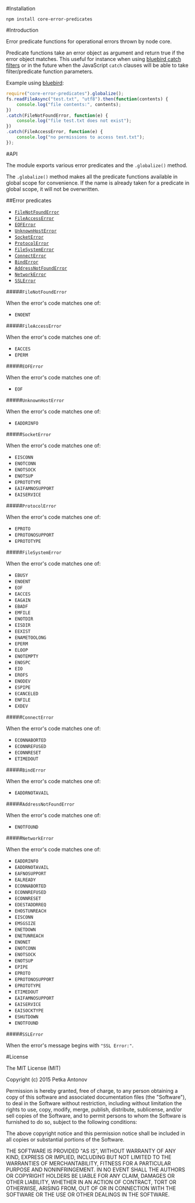 #Installation

    npm install core-error-predicates

#Introduction

Error predicate functions for operational errors thrown by node core.

Predicate functions take an error object as argument and return true if the error object matches. This useful for instance when using [bluebird catch filters](https://github.com/petkaantonov/bluebird/blob/master/API.md#catchfunction-errorclassfunction-predicate-function-handler---promise) or in the future when the JavaScript `catch` clauses will be able to take filter/predicate function parameters.

Example using [bluebird](https://github.com/petkaantonov/bluebird/):

```js
require("core-error-predicates").globalize();
fs.readFileAsync("test.txt", "utf8").then(function(contents) {
    console.log("file contents:", contents);
})
.catch(FileNotFoundError, function(e) {
    console.log("file test.txt does not exist");
})
.catch(FileAccessError, function(e) {
    console.log("no permissions to access test.txt");
});
```

#API

The module exports various error predicates and the `.globalize()` method.

The `.globalize()` method makes all the predicate functions available in global scope for convenience. If the name is already taken for a predicate in global scope, it will not be overwritten.

##Error predicates

 - [`FileNotFoundError`](#filenotfounderror)
 - [`FileAccessError`](#fileaccesserror)
 - [`EOFError`](#eoferror)
 - [`UnknownHostError`](#unknownhosterror)
 - [`SocketError`](#socketerror)
 - [`ProtocolError`](#protocolerror)
 - [`FileSystemError`](#filesystemerror)
 - [`ConnectError`](#connecterror)
 - [`BindError`](#binderror)
 - [`AddressNotFoundError`](#addressnotfounderror)
 - [`NetworkError`](#networkerror)
 - [`SSLError`](#sslerror)

#####`FileNotFoundError`

When the error's code matches one of:

 - `ENOENT`

#####`FileAccessError`

When the error's code matches one of:

 - `EACCES`
 - `EPERM`

#####`EOFError`

When the error's code matches one of:

 - `EOF`

#####`UnknownHostError`

When the error's code matches one of:

 - `EADDRINFO`

#####`SocketError`

When the error's code matches one of:

 - `EISCONN`
 - `ENOTCONN`
 - `ENOTSOCK`
 - `ENOTSUP`
 - `EPROTOTYPE`
 - `EAIFAMNOSUPPORT`
 - `EAISERVICE`

#####`ProtocolError`

When the error's code matches one of:

- `EPROTO`
- `EPROTONOSUPPORT`
- `EPROTOTYPE`

#####`FileSystemError`

When the error's code matches one of:

 - `EBUSY`
 - `ENOENT`
 - `EOF`
 - `EACCES`
 - `EAGAIN`
 - `EBADF`
 - `EMFILE`
 - `ENOTDIR`
 - `EISDIR`
 - `EEXIST`
 - `ENAMETOOLONG`
 - `EPERM`
 - `ELOOP`
 - `ENOTEMPTY`
 - `ENOSPC`
 - `EIO`
 - `EROFS`
 - `ENODEV`
 - `ESPIPE`
 - `ECANCELED`
 - `ENFILE`
 - `EXDEV`

#####`ConnectError`

When the error's code matches one of:

 - `ECONNABORTED`
 - `ECONNREFUSED`
 - `ECONNRESET`
 - `ETIMEDOUT`

#####`BindError`

When the error's code matches one of:

 - `EADDRNOTAVAIL`

#####`AddressNotFoundError`

When the error's code matches one of:

 - `ENOTFOUND`

#####`NetworkError`

When the error's code matches one of:

 - `EADDRINFO`
 - `EADDRNOTAVAIL`
 - `EAFNOSUPPORT`
 - `EALREADY`
 - `ECONNABORTED`
 - `ECONNREFUSED`
 - `ECONNRESET`
 - `EDESTADDRREQ`
 - `EHOSTUNREACH`
 - `EISCONN`
 - `EMSGSIZE`
 - `ENETDOWN`
 - `ENETUNREACH`
 - `ENONET`
 - `ENOTCONN`
 - `ENOTSOCK`
 - `ENOTSUP`
 - `EPIPE`
 - `EPROTO`
 - `EPROTONOSUPPORT`
 - `EPROTOTYPE`
 - `ETIMEDOUT`
 - `EAIFAMNOSUPPORT`
 - `EAISERVICE`
 - `EAISOCKTYPE`
 - `ESHUTDOWN`
 - `ENOTFOUND`

#####`SSLError`

When the error's message begins with `"SSL Error:"`.

#License

The MIT License (MIT)

Copyright (c) 2015 Petka Antonov

Permission is hereby granted, free of charge, to any person obtaining a copy
of this software and associated documentation files (the "Software"), to deal
in the Software without restriction, including without limitation the rights
to use, copy, modify, merge, publish, distribute, sublicense, and/or sell
copies of the Software, and to permit persons to whom the Software is
furnished to do so, subject to the following conditions:</p>

The above copyright notice and this permission notice shall be included in
all copies or substantial portions of the Software.

THE SOFTWARE IS PROVIDED "AS IS", WITHOUT WARRANTY OF ANY KIND, EXPRESS OR
IMPLIED, INCLUDING BUT NOT LIMITED TO THE WARRANTIES OF MERCHANTABILITY,
FITNESS FOR A PARTICULAR PURPOSE AND NONINFRINGEMENT.  IN NO EVENT SHALL THE
AUTHORS OR COPYRIGHT HOLDERS BE LIABLE FOR ANY CLAIM, DAMAGES OR OTHER
LIABILITY, WHETHER IN AN ACTION OF CONTRACT, TORT OR OTHERWISE, ARISING FROM,
OUT OF OR IN CONNECTION WITH THE SOFTWARE OR THE USE OR OTHER DEALINGS IN
THE SOFTWARE.

